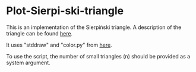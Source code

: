 # Plot-Sierpi-ski-triangle
This is an implementation of the Sierpiński triangle. A description of the triangle can be found [here](). 

It uses "stddraw" and "color.py" from [here](https://introcs.cs.princeton.edu/python/code/).

To use the script, the number of small triangles (n) should be provided as a system argument.
